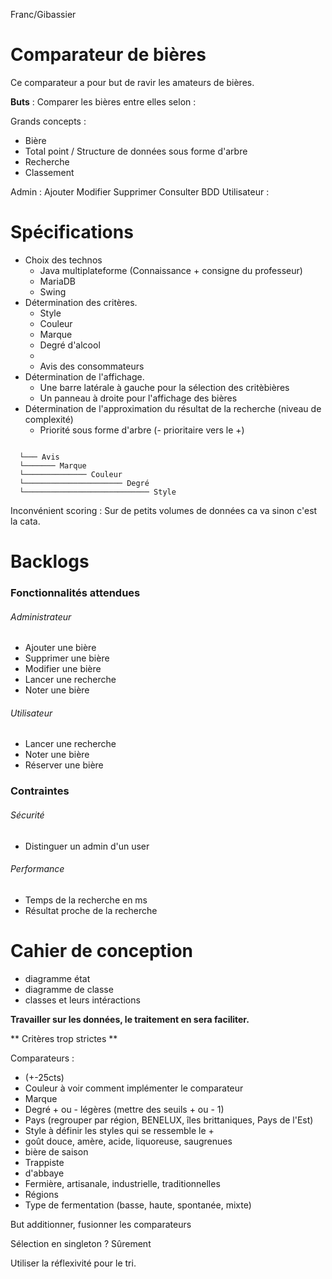 Franc/Gibassier

# Comparateur de bières

Ce comparateur a pour but de ravir les amateurs de bières.

**Buts** :
Comparer les bières entre elles selon :

Grands concepts :
* Bière
* Total point / Structure de données sous forme d'arbre
* Recherche
* Classement

Admin : Ajouter Modifier Supprimer Consulter BDD
Utilisateur :

# Spécifications

  - Choix des technos
    - Java multiplateforme (Connaissance + consigne du professeur)
    - MariaDB
    - Swing
  - Détermination des critères.
    - Style
    - Couleur
    - Marque
    - Degré d'alcool
    - 
    - Avis des consommateurs
  - Détermination de l'affichage.
    - Une barre latérale à gauche pour la sélection des critèbières
    - Un panneau à droite pour l'affichage des bières
  - Détermination de l'approximation du résultat de la recherche (niveau de complexité)
    - Priorité sous forme d'arbre (- prioritaire vers le +)

  ```
    
    └─── Avis
    └─────── Marque
    └────────────── Couleur
    └────────────────────── Degré
    └──────────────────────────── Style

   ```


  Inconvénient scoring : Sur de petits volumes de données ca va sinon c'est la cata.

# Backlogs

### Fonctionnalités attendues

###### Administrateur
  - Ajouter une bière
  - Supprimer une bière
  - Modifier une bière
  - Lancer une recherche
  - Noter une bière

###### Utilisateur
  - Lancer une recherche
  - Noter une bière
  - Réserver une bière

### Contraintes

###### Sécurité
  - Distinguer un admin d'un user

###### Performance
  - Temps de la recherche en ms
  - Résultat proche de la recherche

# Cahier de conception
  - diagramme état
  - diagramme de classe
  - classes et leurs intéractions


**Travailler sur les données, le traitement en sera faciliter.**

** Critères trop strictes **

Comparateurs :
-  (+-25cts)
- Couleur à voir comment implémenter le comparateur
- Marque
- Degré + ou - légères (mettre des seuils + ou - 1)
- Pays (regrouper par région, BENELUX, îles brittaniques, Pays de l'Est)
- Style à définir les styles qui se ressemble le +
- goût douce, amère, acide, liquoreuse, saugrenues
- bière de saison
- Trappiste
- d'abbaye
- Fermière, artisanale, industrielle, traditionnelles
- Régions
- Type de fermentation (basse, haute, spontanée, mixte)

But additionner, fusionner les comparateurs

Sélection en singleton ? Sûrement

Utiliser la réflexivité pour le tri.
